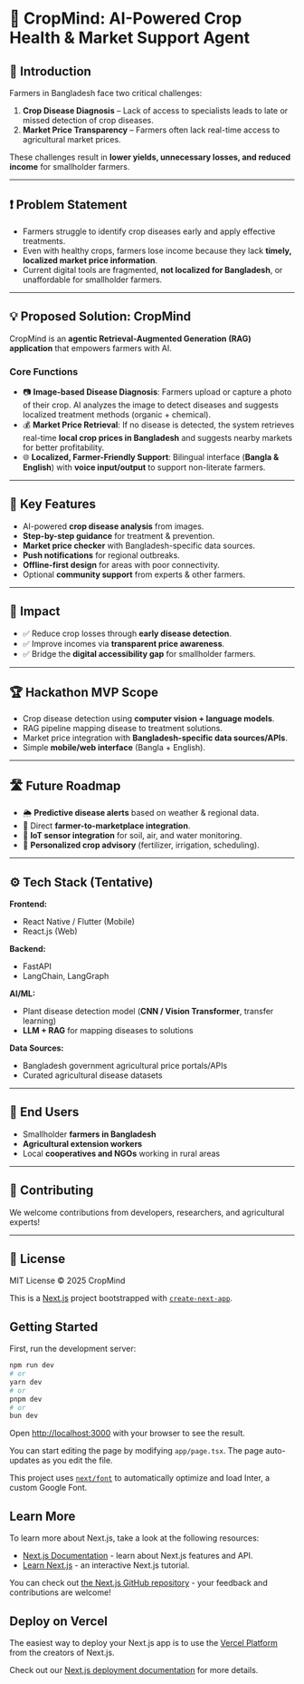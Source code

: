 # 🌾 CropMind: AI-Powered Crop Health & Market Support Agent

## 📌 Introduction
Farmers in Bangladesh face two critical challenges:

1. **Crop Disease Diagnosis** – Lack of access to specialists leads to late or missed detection of crop diseases.  
2. **Market Price Transparency** – Farmers often lack real-time access to agricultural market prices.  

These challenges result in **lower yields, unnecessary losses, and reduced income** for smallholder farmers.

---

## ❗ Problem Statement
- Farmers struggle to identify crop diseases early and apply effective treatments.  
- Even with healthy crops, farmers lose income because they lack **timely, localized market price information**.  
- Current digital tools are fragmented, **not localized for Bangladesh**, or unaffordable for smallholder farmers.  

---

## 💡 Proposed Solution: **CropMind**
CropMind is an **agentic Retrieval-Augmented Generation (RAG) application** that empowers farmers with AI.

### Core Functions
- 📷 **Image-based Disease Diagnosis**: Farmers upload or capture a photo of their crop. AI analyzes the image to detect diseases and suggests localized treatment methods (organic + chemical).  
- 💰 **Market Price Retrieval**: If no disease is detected, the system retrieves real-time **local crop prices in Bangladesh** and suggests nearby markets for better profitability.  
- 🌐 **Localized, Farmer-Friendly Support**: Bilingual interface (**Bangla & English**) with **voice input/output** to support non-literate farmers.  

---

## 🚀 Key Features
- AI-powered **crop disease analysis** from images.  
- **Step-by-step guidance** for treatment & prevention.  
- **Market price checker** with Bangladesh-specific data sources.  
- **Push notifications** for regional outbreaks.  
- **Offline-first design** for areas with poor connectivity.  
- Optional **community support** from experts & other farmers.  

---

## 🎯 Impact
- ✅ Reduce crop losses through **early disease detection**.  
- ✅ Improve incomes via **transparent price awareness**.  
- ✅ Bridge the **digital accessibility gap** for smallholder farmers.  

---

## 🏆 Hackathon MVP Scope
- Crop disease detection using **computer vision + language models**.  
- RAG pipeline mapping disease to treatment solutions.  
- Market price integration with **Bangladesh-specific data sources/APIs**.  
- Simple **mobile/web interface** (Bangla + English).  

---

## 🛣️ Future Roadmap
- 🌦️ **Predictive disease alerts** based on weather & regional data.  
- 🛒 Direct **farmer-to-marketplace integration**.  
- 🌱 **IoT sensor integration** for soil, air, and water monitoring.  
- 🤖 **Personalized crop advisory** (fertilizer, irrigation, scheduling).  

---

## ⚙️ Tech Stack (Tentative)
**Frontend:**  
- React Native / Flutter (Mobile)  
- React.js (Web)  

**Backend:**  
- FastAPI  
- LangChain, LangGraph  

**AI/ML:**  
- Plant disease detection model (**CNN / Vision Transformer**, transfer learning)  
- **LLM + RAG** for mapping diseases to solutions  

**Data Sources:**  
- Bangladesh government agricultural price portals/APIs  
- Curated agricultural disease datasets  

---

## 👥 End Users
- Smallholder **farmers in Bangladesh**  
- **Agricultural extension workers**  
- Local **cooperatives and NGOs** working in rural areas  

---

## 📢 Contributing
We welcome contributions from developers, researchers, and agricultural experts!  

---

## 📜 License
MIT License © 2025 CropMind



This is a [Next.js](https://nextjs.org/) project bootstrapped with [`create-next-app`](https://github.com/vercel/next.js/tree/canary/packages/create-next-app).

## Getting Started

First, run the development server:

```bash
npm run dev
# or
yarn dev
# or
pnpm dev
# or
bun dev
```

Open [http://localhost:3000](http://localhost:3000) with your browser to see the result.

You can start editing the page by modifying `app/page.tsx`. The page auto-updates as you edit the file.

This project uses [`next/font`](https://nextjs.org/docs/basic-features/font-optimization) to automatically optimize and load Inter, a custom Google Font.

## Learn More

To learn more about Next.js, take a look at the following resources:

- [Next.js Documentation](https://nextjs.org/docs) - learn about Next.js features and API.
- [Learn Next.js](https://nextjs.org/learn) - an interactive Next.js tutorial.

You can check out [the Next.js GitHub repository](https://github.com/vercel/next.js/) - your feedback and contributions are welcome!

## Deploy on Vercel

The easiest way to deploy your Next.js app is to use the [Vercel Platform](https://vercel.com/new?utm_medium=default-template&filter=next.js&utm_source=create-next-app&utm_campaign=create-next-app-readme) from the creators of Next.js.

Check out our [Next.js deployment documentation](https://nextjs.org/docs/deployment) for more details.
